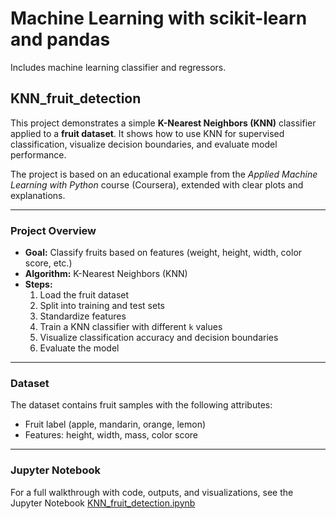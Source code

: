 # Machine Learning with scikit-learn and pandas

Includes machine learning classifier and regressors.

## KNN_fruit_detection

This project demonstrates a simple **K-Nearest Neighbors (KNN)** classifier applied to a **fruit dataset**.
It shows how to use KNN for supervised classification, visualize decision boundaries, and evaluate model performance.

The project is based on an educational example from the *Applied Machine Learning with Python* course (Coursera), extended with clear plots and explanations.

---

### Project Overview

- **Goal:** Classify fruits based on features (weight, height, width, color score, etc.)
- **Algorithm:** K-Nearest Neighbors (KNN)
- **Steps:**
  1. Load the fruit dataset
  2. Split into training and test sets
  3. Standardize features
  4. Train a KNN classifier with different `k` values
  5. Visualize classification accuracy and decision boundaries
  6. Evaluate the model

---

### Dataset

The dataset contains fruit samples with the following attributes:

- Fruit label (apple, mandarin, orange, lemon)
- Features: height, width, mass, color score

---

### Jupyter Notebook

For a full walkthrough with code, outputs, and visualizations, see the
Jupyter Notebook [KNN_fruit_detection.ipynb](KNN_fruit_detection.ipynb)
